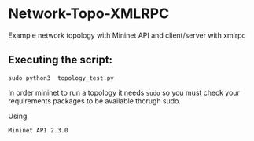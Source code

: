 # Network-Topo-XMLRPC
Example  network topology with Mininet API and client/server with xmlrpc


## Executing the script:

```
sudo python3  topology_test.py

```
In order mininet to run a topology it needs `sudo` so you must check your requirements packages to be available thorugh sudo.

Using

`Mininet API 2.3.0`
